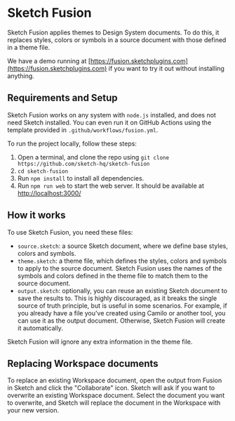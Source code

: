 # Sketch Fusion

Sketch Fusion applies themes to Design System documents.
To do this, it replaces styles, colors or symbols in a source document with those defined in a theme file.

We have a demo running at [https://fusion.sketchplugins.com](https://fusion.sketchplugins.com) if you want to try it out without installing anything.

## Requirements and Setup

Sketch Fusion works on any system with `node.js` installed, and does not need Sketch installed. You can even run it on GitHub Actions using the template provided in `.github/workflows/fusion.yml`.

To run the project locally, follow these steps:

1. Open a terminal, and clone the repo using `git clone https://github.com/sketch-hq/sketch-fusion`
2. `cd sketch-fusion`
3. Run `npm install` to install all dependencies.
4. Run `npm run web` to start the web server. It should be available at <http://localhost:3000/>

## How it works

To use Sketch Fusion, you need these files:

- `source.sketch`: a source Sketch document, where we define base styles, colors and symbols.
- `theme.sketch`: a theme file, which defines the styles, colors and symbols to apply to the source document. Sketch Fusion uses the names of the symbols and colors defined in the theme file to match them to the source document.
- `output.sketch`: optionally, you can reuse an existing Sketch document to save the results to. This is highly discouraged, as it breaks the single source of truth principle, but is useful in some scenarios. For example, if you already have a file you've created using Camilo or another tool, you can use it as the output document. Otherwise, Sketch Fusion will create it automatically.

Sketch Fusion will ignore any extra information in the theme file.

## Replacing Workspace documents

To replace an existing Workspace document, open the output from Fusion in Sketch and click the "Collaborate" icon. Sketch will ask if you want to overwrite an existing Workspace document. Select the document you want to overwrite, and Sketch will replace the document in the Workspace with your new version.

